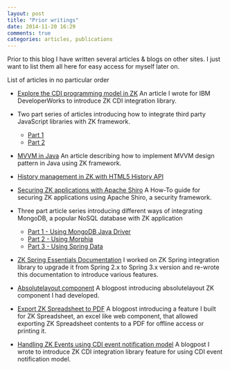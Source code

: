 ```yaml
---
layout: post
title: "Prior writings"
date: 2014-11-20 16:29
comments: true
categories: articles, publications
---
```


Prior to this blog I have written several articles & blogs on other sites. I just want to list them all here for easy access for myself later on.

List of articles in no particular order

* [Explore the CDI programming model in ZK](http://www.ibm.com/developerworks/library/wa-aj-zkcdi/) An article I wrote for IBM DeveloperWorks to introduce ZK CDI integration library.

* Two part series of articles introducing how to integrate third party JavaScript libraries with ZK framework.

  * [Part 1](http://books.zkoss.org/wiki/Small_Talks/2012/November/Integrate_3rd_Party_Javascript_Libraries_In_ZK)
  * [Part 2](http://books.zkoss.org/wiki/Small_Talks/2013/February/Integrate_3rd_Party_Javascript_Libraries_In_ZK_Using_Clientside_Controller)

* [MVVM in Java](http://books.zkoss.org/wiki/Small_Talks/2012/August/MVVM_In_Java) An article describing how to implement MVVM design pattern in Java using ZK framework.

* [History management in ZK with HTML5 History API](http://blog.zkoss.org/index.php/2012/03/30/history-management-with-html5-history-api-in-zk/)

* [Securing ZK applications with Apache Shiro](http://books.zkoss.org/wiki/Small_Talks/2012/March/Securing_ZK_Applications_With_Apache_Shiro) A How-To guide for securing ZK applications using Apache Shiro, a security framework.

* Three part article series introducing different ways of integrating MongoDB, a popular NoSQL database with ZK application

  * [Part 1 - Using MongoDB Java Driver](http://books.zkoss.org/wiki/Small_Talks/2012/January/ZK_With_MongoDB_Part_1_-_Using_MongoDB_Java_Driver)
  * [Part 2 - Using Morphia](http://books.zkoss.org/wiki/Small_Talks/2012/January/ZK_With_MongoDB_Part_2_-_Using_Morphia)
  * [Part 3 - Using Spring Data](http://books.zkoss.org/wiki/Small_Talks/2012/January/ZK_With_MongoDB_Part_3_-_Using_Spring_Data)

* [ZK Spring Essentials Documentation](http://books.zkoss.org/wiki/ZK_Spring_Essentials) I worked on ZK Spring integration library to upgrade it from Spring 2.x to Spring 3.x version and re-wrote this documentation to introduce various features.

* [Absolutelayout component](http://blog.zkoss.org/index.php/2011/07/19/absolutelayout-component/) A blogpost introducing absolutelayout ZK component I had developed.

* [Export ZK Spreadsheet to PDF](http://blog.zkoss.org/index.php/2010/09/07/export-zk-spredsheet-to-pdf/) A blogpost introducing a feature I built for ZK Spreadsheet, an excel like web component, that allowed exporting ZK Spreadsheet contents to a PDF for offline access or printing it.

* [Handling ZK Events using CDI event notification model](http://blog.zkoss.org/index.php/2010/02/11/handling-zk-events-using-cdi-event-notification-model/) A blogpost I wrote to introduce ZK CDI integration library feature for using CDI event notification model.




